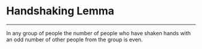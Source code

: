 # Handshaking Lemma

---

In any group of people the number of people who have shaken hands with an odd number of other people from the group is even.
